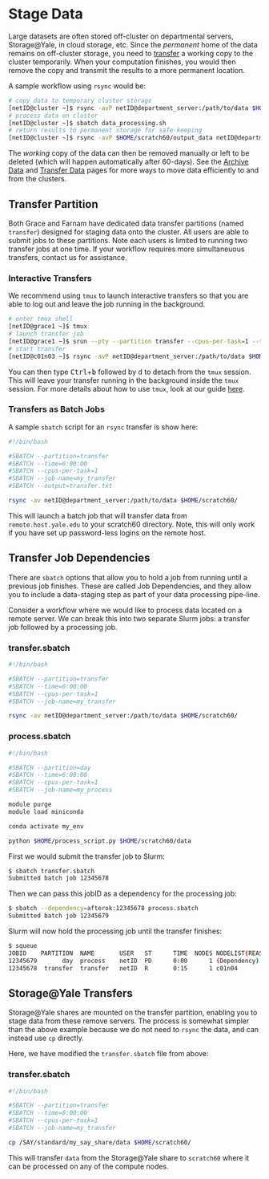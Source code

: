 # Stage Data

Large datasets are often stored off-cluster on departmental servers, Storage@Yale, in cloud storage, etc.
Since the _permanent_ home of the data remains on off-cluster storage, you need to [transfer](/clusters-at-yale/data/transfer/) a working copy to the cluster temporarily. When your computation finishes, you would then remove the copy and transmit the results to a more permanent location.

A sample workflow using `rsync` would be:

``` bash
# copy data to temporary cluster storage
[netID@cluster ~]$ rsync -avP netID@department_server:/path/to/data $HOME/scratch60/
# process data on cluster
[netID@cluster ~]$ sbatch data_processing.sh
# return results to permanent storage for safe-keeping
[netID@cluster ~]$ rsync -avP $HOME/scratch60/output_data netID@department_server:/path/to/outputs/
```

The _working_ copy of the data can then be removed manually or left to be deleted (which will happen automatically after 60-days).
See the [Archive Data](/data/archive/) and [Transfer Data](/clusters-at-yale/data/transfer/) pages for more ways to move data efficiently to and from the clusters.

## Transfer Partition
Both Grace and Farnam have dedicated data transfer partitions (named `transfer`) designed for staging data onto the cluster.
All users are able to submit jobs to these partitions. Note each users is limited to running two transfer jobs at one time.
If your workflow requires more simultaneuous transfers, contact us for assistance.

### Interactive Transfers
We recommend using `tmux` to launch interactive transfers so that you are able to log out and leave the job running in the background.

```bash
# enter tmux shell
[netID@grace1 ~]$ tmux
# launch transfer job
[netID@grace1 ~]$ srun --pty --partition transfer --cpus-per-task=1 --time=6:00:00 bash
# start transfer
[netID@c01n03 ~]$ rsync -avP netID@department_server:/path/to/data $HOME/scratch60/
```
You can then type <kbd>Ctrl</kbd>+<kbd>b</kbd> followed by <kbd>d</kbd> to detach from the `tmux` session.
This will leave your transfer running in the background inside the `tmux` session.
For more details about how to use `tmux`, look at our guide [here](/clusters-at-yale/guides/tmux).

### Transfers as Batch Jobs

A sample `sbatch` script for an `rsync` transfer is show here:

```sh
#!/bin/bash

#SBATCH --partition=transfer
#SBATCH --time=6:00:00
#SBATCH --cpus-per-task=1
#SBATCH --job-name=my_transfer
#SBATCH --output=transfer.txt

rsync -av netID@department_server:/path/to/data $HOME/scratch60/

```
This will launch a batch job that will transfer data from `remote.host.yale.edu` to your scratch60 directory.
Note, this will only work if you have set up password-less logins on the remote host.

## Transfer Job Dependencies

There are `sbatch` options that allow you to hold a job from running until a previous job finishes.
These are called Job Dependencies, and they allow you to include a data-staging step as part of your data processing pipe-line.

Consider a workflow where we would like to process data located on a remote server.
We can break this into two separate Slurm jobs: a transfer job followed by a processing job.

### transfer.sbatch

```bash
#!/bin/bash

#SBATCH --partition=transfer
#SBATCH --time=6:00:00
#SBATCH --cpus-per-task=1
#SBATCH --job-name=my_transfer

rsync -av netID@department_server:/path/to/data $HOME/scratch60/

```

### process.sbatch

```bash
#!/bin/bash

#SBATCH --partition=day
#SBATCH --time=6:00:00
#SBATCH --cpus-per-task=1
#SBATCH --job-name=my_process

module purge
module load miniconda

conda activate my_env

python $HOME/process_script.py $HOME/scratch60/data

```

First we would submit the transfer job to Slurm:

```bash
$ sbatch transfer.sbatch
Submitted batch job 12345678
```

Then we can pass this jobID as a dependency for the processing job:

```bash
$ sbatch --dependency=afterok:12345678 process.sbatch
Submitted batch job 12345679
```
Slurm will now hold the processing job until the transfer finishes:

```bash
$ squeue
JOBID    PARTITION  NAME       USER   ST      TIME  NODES NODELIST(REASON)
12345679       day  process    netID  PD      0:00      1 (Dependency)
12345678  transfer  transfer   netID  R       0:15      1 c01n04
```

## Storage@Yale Transfers

Storage@Yale shares are mounted on the transfer partition, enabling you to stage data from these remove servers.
The process is somewhat simpler than the above example because we do not need to `rsync` the data, and can instead use `cp` directly.

Here, we have modified the `transfer.sbatch` file from above:

### transfer.sbatch

```bash
#!/bin/bash

#SBATCH --partition=transfer
#SBATCH --time=6:00:00
#SBATCH --cpus-per-task=1
#SBATCH --job-name=my_transfer

cp /SAY/standard/my_say_share/data $HOME/scratch60/

```

This will transfer `data` from the Storage@Yale share to `scratch60` where it can be processed on any of the compute nodes.
